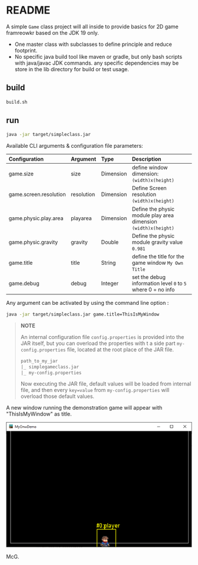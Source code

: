 # README

A simple `Game`  class project will all inside to provide basics for 2D game framreowkr based on the JDK 19 only.

- One master class with subclasses to define principle and reduce footprint.
- No specific java build tool like maven or gradle, but only bash scripts with java/javac JDK commands. any specific
  dependencies may be store in the lib directory for build or test usage.

## build

```bash
build.sh 
```

## run

```bash
java -jar target/simpleclass.jar
```

Available CLI arguments & configuration file parameters:

| Configuration          | Argument   | Type      | Description                                                     |
|:-----------------------|:-----------|:----------|:----------------------------------------------------------------|
| game.size              | size       | Dimension | define window dimension: `(width)x(height)`                     |
| game.screen.resolution | resolution | Dimension | Define Screen resolution `(width)x(height)`                     |
| game.physic.play.area  | playarea   | Dimension | Define the physic module play area dimension `(width)x(height)` |
| game.physic.gravity    | gravity    | Double    | Define the physic module gravity value `0.981`                  |
| game.title             | title      | String    | define the title for the game window `My Own Title`             |
| game.debug             | debug      | Integer   | set the debug information level `0` to `5` where 0 = no info    |

Any argument can be activated by using the command line option :

```bash
java -jar target/simpleclass.jar game.title=ThisIsMyWindow
```

> **NOTE**
>
> An internal configuration file `config.properties` is provided into the JAR itself, but you can overload the
> properties with t a side part `my-config.properties` file, located at the root place of the JAR file.
> ```
> path_to_my_jar
> |_ simplegameclass.jar
> |_ my-config.properties
> ```
> Now executing the JAR file, default values will be loaded from internal file, and then every `key=value` from
> `my-config.properties` will overload those default values.


A new window running the demonstration game will appear with "ThisIsMyWindow" as title.

![A screenshot of the existing demo for SimpleGameClass (SGC)](docs/images/screenshot-sgc-001.png)

McG.
